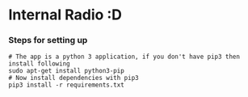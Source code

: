 # Internal Radio :D

### Steps for setting up
```
# The app is a python 3 application, if you don't have pip3 then install following
sudo apt-get install python3-pip
# Now install dependencies with pip3
pip3 install -r requirements.txt
